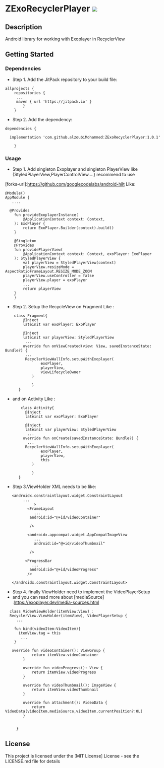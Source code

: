 # ZExoRecyclerPlayer [![](https://jitpack.io/v/alzoubiMohammed/ZExoRecyclerPlayer.svg)](https://jitpack.io/#alzoubiMohammed/ZExoRecyclerPlayer)

## Description

Android library for working with Exoplayer in RecyclerView

## Getting Started

### Dependencies

* Step 1. Add the JitPack repository to your build file:

```
allprojects {
	repositories {
	 ...
	 maven { url 'https://jitpack.io' }
		}
	}
```  

* Step 2. Add the dependency:

```
dependencies {

  implementation 'com.github.alzoubiMohammed:ZExoRecyclerPlayer:1.0.1'
	
	}
```  

### Usage

* Step 1. Add singleton Exoplayer and singleton PlayerView like
  {StyledPlayerView,PlayerControlView....} recommend to use 
  <!-- MARKDOWN LINKS & IMAGES -->
<!-- https://www.markdownguide.org/basic-syntax/#reference-style-links -->
[forks-url]:https://github.com/googlecodelabs/android-hilt Like:

```
@Module()
AppModule {
   ....
   
  @Provides
    fun provideExoplayerInstance(
        @ApplicationContext context: Context,
    ): ExoPlayer {
        return ExoPlayer.Builder(context).build()
    }

    @Singleton
    @Provides
    fun providePlayerView(
        @ApplicationContext context: Context, exoPlayer: ExoPlayer
    ): StyledPlayerView {
        val playerView = StyledPlayerView(context)
        playerView.resizeMode = AspectRatioFrameLayout.RESIZE_MODE_ZOOM
        playerView.useController = false
        playerView.player = exoPlayer
        ...
        return playerView
    }
    }
```  

* Step 2. Setup the RecycleView on Fragment Like :

```  
    class Fragment{
        @Inject
        lateinit var exoPlayer: ExoPlayer

        @Inject
        lateinit var playerView: StyledPlayerView
         ...
        override fun onViewCreated(view: View, savedInstanceState: Bundle?) {
         ...
         RecyclerViewWallInfo.setupWithExoplayer(
                exoPlayer,
                playerView,
                viewLifecycleOwner
            )
         
            }
      }
```  

* and on Activity Like :

```  
       class Activity{
         @Inject
         lateinit var exoPlayer: ExoPlayer

         @Inject
         lateinit var playerView: StyledPlayerView
          ...
        override fun onCreate(savedInstanceState: Bundle?) {
          ...
         RecyclerViewWallInfo.setupWithExoplayer(
                exoPlayer,
                playerView,
                this
            )
         
            }
      }

``` 

* Step 3.ViewHolder XML needs to be like:


```  
   <androidx.constraintlayout.widget.ConstraintLayout
        ...
             >
          <FrameLayout
             ... 
           android:id="@+id/videoContainer"
   
           />
             
          <androidx.appcompat.widget.AppCompatImageView
             ...
             android:id="@+id/videoThumbnail"
  
           />

         <ProgressBar
            ...
           android:id="@+id/videoProgress"
          />

   </androidx.constraintlayout.widget.ConstraintLayout>

``` 

* Step 4. finally ViewHolder need to implement the VideoPlayerSetup 
* and you can read more about [mediaSource] :https://exoplayer.dev/media-sources.html

``` 
  class VideoViewHolder(itemView:View) :
  RecyclerView.ViewHolder(itemView), VideoPlayerSetup {
     ...
     
    fun bind(videoItem:VideoItem){
      itemView.tag = this
       ...
    }
    
   override fun videoContainer(): ViewGroup {
            return itemView.videoContainer
        }

        override fun videoProgress(): View {
            return itemView.videoProgress
        }

        override fun videoThumbnail(): ImageView {
            return itemView.videoThumbnail
        }

        override fun attachment(): VideoData {
            return VideoData(videoItem.mediaSource,videoItem.currentPosition?:0L)
        }
  
  
     }

``` 


## License

This project is licensed under the [MIT License] License - see the LICENSE.md file for details
